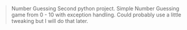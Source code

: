 > Number Guessing
Second python project. Simple Number Guessing game from 0 - 10 with exception handling.
Could probably use a little tweaking but I will do that later.
